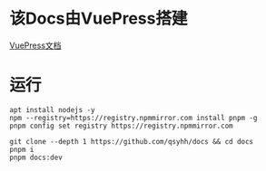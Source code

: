 # 该Docs由VuePress搭建

[VuePress文档](https://theme-hope.vuejs.press/zh)

# 运行

```
apt install nodejs -y
npm --registry=https://registry.npmmirror.com install pnpm -g
pnpm config set registry https://registry.npmmirror.com
```
```
git clone --depth 1 https://github.com/qsyhh/docs && cd docs
pnpm i
pnpm docs:dev
```
